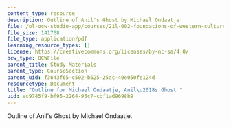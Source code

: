 ```yaml
---
content_type: resource
description: Outline of Anil's Ghost by Michael Ondaatje.
file: /ol-ocw-studio-app/courses/21l-002-foundations-of-western-culture-ii-fall-2002/ec9745f9bf95226495c7cbf1ad9698b9_outline3.pdf
file_size: 141768
file_type: application/pdf
learning_resource_types: []
license: https://creativecommons.org/licenses/by-nc-sa/4.0/
ocw_type: OCWFile
parent_title: Study Materials
parent_type: CourseSection
parent_uid: f3643f65-c502-b525-25ac-40e050fe124d
resourcetype: Document
title: "Outline for Michael Ondaatje, Anil\u2018s Ghost "
uid: ec9745f9-bf95-2264-95c7-cbf1ad9698b9
---
```

Outline of Anil's Ghost by Michael Ondaatje.